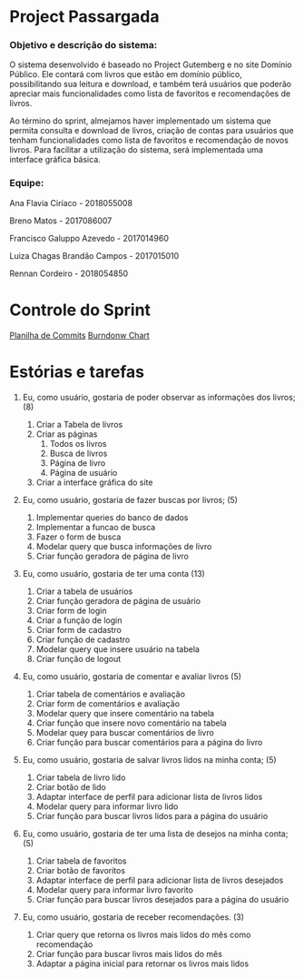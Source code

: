 # Project Passargada
### Objetivo e descrição do sistema:

O sistema desenvolvido é baseado no Project Gutemberg e no site Domínio Público. Ele contará com livros que estão em domínio público, possibilitando sua leitura e download, e também terá usuários que poderão apreciar mais funcionalidades como lista de favoritos e recomendações de livros.

Ao término do sprint, almejamos haver implementado um sistema que permita consulta e download de livros, criação de contas para usuários que tenham funcionalidades como lista de favoritos e recomendação de novos livros. Para facilitar a utilização do sistema, será implementada uma interface gráfica básica.

### Equipe:

Ana Flavia Ciríaco - 2018055008

Breno Matos - 2017086007

Francisco Galuppo Azevedo - 2017014960

Luiza Chagas Brandão Campos - 2017015010

Rennan Cordeiro - 2018054850

# Controle do Sprint


[Planilha de Commits](https://docs.google.com/spreadsheets/d/1thcQ9RHk4XSkCc5FZykp5Lb3o5-JKXV9LDxOl3-1imQ/edit?usp=sharing)
[Burndonw Chart](https://docs.google.com/spreadsheets/d/14tLNfX1vIPPMruVnoiqahQhbQyNbsyAZD73t-SRvvYg/edit#gid=1534711382)


# Estórias e tarefas
1. Eu, como usuário, gostaria de poder observar as informações dos livros; (8)
    1. Criar a Tabela de livros
    1. Criar as páginas
        1. Todos os livros
        1. Busca de livros
        1. Página de livro
        1. Página de usuário
   1. Criar a interface gráfica do site 

1. Eu, como usuário, gostaria de fazer buscas por livros; (5)
    1. Implementar queries do banco de dados
    1. Implementar a funcao de busca
    1. Fazer o form de busca
    1. Modelar query que busca informações de livro 
    1. Criar função geradora de página de livro

1. Eu, como usuário, gostaria de ter uma conta (13)
    1. Criar a tabela de usuários
    1. Criar função geradora de página de usuário
    1. Criar form de login
    1. Criar a função de login
    1. Criar form de cadastro
    1. Criar função de cadastro
    1. Modelar query que insere usuário na tabela
    1. Criar função de logout
    
1. Eu, como usuário, gostaria de comentar e avaliar livros (5)
    1. Criar tabela de comentários e avaliação    
    1. Criar form de comentários e avaliação
    1. Modelar query que insere comentário na tabela
    1. Criar função que insere novo comentário na tabela
    1. Modelar quey para buscar comentários de livro
    1. Criar função para buscar comentários para a página do livro

1. Eu, como usuário, gostaria de salvar livros lidos na minha conta; (5)
    1. Criar tabela de livro lido
    1. Criar botão de lido
    1. Adaptar interface de perfil para adicionar lista de livros lidos
    1. Modelar query para informar livro lido
    1. Criar função para buscar livros lidos para a página do usuário

1. Eu, como usuário, gostaria de ter uma lista de desejos na minha conta; (5)
    1. Criar tabela de favoritos
    1. Criar botão de favoritos
    1. Adaptar interface de perfil para adicionar lista de livros desejados
    1. Modelar query para informar livro favorito
    1. Criar função para buscar livros desejados para a página do usuário

1. Eu, como usuário, gostaria de receber recomendações. (3)
    1. Criar query que retorna os livros mais lidos do mês como recomendação
    1. Criar função para buscar livros mais lidos do mês
    1. Adaptar a página inicial para retornar os livros mais lidos
